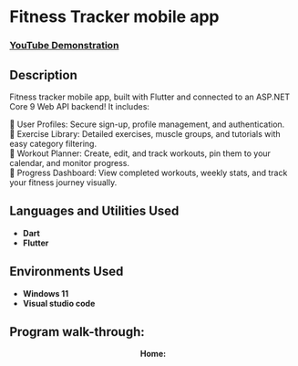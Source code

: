 <h1>Fitness Tracker mobile app</h1>

 ### [YouTube Demonstration](https://youtu.be/GPq6FFPi-u8)

<h2>Description</h2>
Fitness tracker mobile app, built with Flutter and connected to an ASP.NET Core 9 Web API backend! It includes:

<br/>

🔹 User Profiles: Secure sign-up, profile management, and authentication. 
<br/>
🔹 Exercise Library: Detailed exercises, muscle groups, and tutorials with easy category filtering. 
<br/>
🔹 Workout Planner: Create, edit, and track workouts, pin them to your calendar, and monitor progress. 
<br/>
🔹 Progress Dashboard: View completed workouts, weekly stats, and track your fitness journey visually.
<br />


<h2>Languages and Utilities Used</h2>

- <b>Dart</b>
- <b>Flutter</b>

<h2>Environments Used </h2>

- <b>Windows 11</b>
- <b>Visual studio code<b>

<h2>Program walk-through:</h2>

<p align="center">
Home: <br/>
<img src="https://i.imgur.com/NocgakH.png" height="500%" width="100% />
<br />
<br />
<img src="https://i.imgur.com/tfy6Vxz.png" height="500%" width="100% />
<br />
<br />
<img src="https://i.imgur.com/JQ48igB.png" height="500%" width="100% />
<br />
<br />
Profile: <br/>
<img src="https://i.imgur.com/M209XwF.png" height="500%" width="100% />
<br />
<br />
Exercise Library: <br/>
<img src="https://i.imgur.com/o9qB6gF.png" height="500%" width="100% />
<br />
<br />
Workout Planner: <br/>
<img src="https://i.imgur.com/Pya3jDm.png" height="500%" width="100% />
<br />
<br />
Custom Exercise: <br/>
<img src="https://i.imgur.com/GRkzJkY.png" height="500%" width="100% />
<br />
<br />
Calendar: <br/>
<img src="https://i.imgur.com/oM5R9op.png" height="500%" width="100% />
<br />
<br />
Dashboard: <br/>
<img src="https://i.imgur.com/HPMj2d6.png" height="500%" width="100% />
<br />
<br />
<img src="https://i.imgur.com/KR8Ld1J.png" height="500%" width="100% />
<br />
<br />
Register: <br/>
<img src="https://i.imgur.com/il5nHLj.png" height="500%" width="100% />
<br />
<br />
Sign in: <br/>
<img src="https://i.imgur.com/MlaDEwW.png" height="500%" width="100% />
<br />
<br />

</p>





